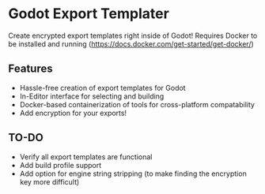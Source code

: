 # Godot Export Templater
Create encrypted export templates right inside of Godot!
Requires Docker to be installed and running (https://docs.docker.com/get-started/get-docker/)

## Features
- Hassle-free creation of export templates for Godot
- In-Editor interface for selecting and building
- Docker-based containerization of tools for cross-platform compatability
- Add encryption for your exports!

## TO-DO
- Verify all export templates are functional
- Add build profile support
- Add option for engine string stripping (to make finding the encryption key more difficult)
